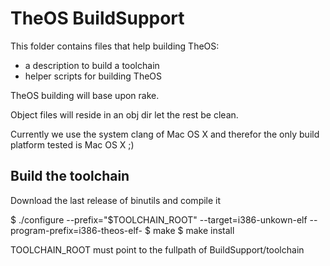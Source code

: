 TheOS BuildSupport
==================

This folder contains files that help building TheOS:
 * a description to build a toolchain
 * helper scripts for building TheOS

TheOS building will base upon rake.

Object files will reside in an obj dir let the rest be clean.

Currently we use the system clang of Mac OS X and therefor
the only build platform tested is Mac OS X ;)

Build the toolchain
-------------------

Download the last release of binutils and compile it

 $ ./configure --prefix="$TOOLCHAIN_ROOT" --target=i386-unkown-elf --program-prefix=i386-theos-elf-
 $ make
 $ make install

TOOLCHAIN_ROOT must point to the fullpath of BuildSupport/toolchain
